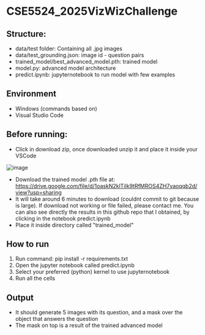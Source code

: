 # CSE5524_2025VizWizChallenge

## Structure:
- data/test folder: Containing all .jpg images
- data/test_grounding.json: image id - question pairs
- trained_model/best_advanced_model.pth: trained model
- model.py: advanced model architecture
- predict.ipynb: jupyternotebook to run model with few examples

## Environment
- Windows (commands based on)
- Visual Studio Code

## Before running:
- Click in download zip, once downloaded unzip it and place it inside your VSCode
  
![image](https://github.com/user-attachments/assets/6d4d8c01-a1be-48e4-9441-3e4ebd91f8e5)

 - Download the trained model .pth file at: https://drive.google.com/file/d/1oaskN2klTiIk9tRfMROS4ZH7yaoqqb2d/view?usp=sharing
- It will take around 6 minutes to download (couldnt commit to git because is large). If download not working or file failed, please contact me. You can also see directly the results in this github repo that I obtained, by clicking in the notebook predict.ipynb
- Place it inside directory called "trained_model"


## How to run
1. Run command: pip install -r requirements.txt
2. Open the jupyter notebook called predict.ipynb
3. Select your preferred (python) kernel to use jupyternotebook
4. Run all the cells

## Output
- It should generate 5 images with its question, and a mask over the object that answers the question
- The mask on top is a result of the trained advanced model
